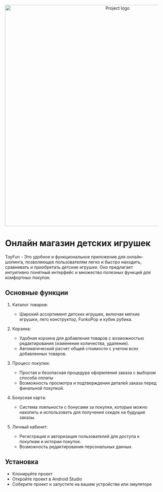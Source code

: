 <p align="center">
      <img src="https://i.ibb.co/TcgKQwM/ToyFun.png" alt="Project logo" width="726">
</p>

# Онлайн магазин детских игрушек

ToyFun - Это удобное и функциональное приложение для онлайн-шопинга, позволяющее пользователям легко и быстро находить, сравнивать и приобретать детские игрушки. Оно предлагает интуитивно понятный интерфейс и множество полезных функций для комфортных покупок.

## Основные функции

1. Каталог товаров: 
   - Широкий ассортимент детских игрушек, включая мягкие игрушки, лего конструктор, FunkoPop и кубик рубика.

2. Корзина:
   - Удобная корзина для добавления товаров с возможностью редактирования (изменение количества, удаление).
   - Автоматический расчет общей стоимости с учетом всех добавленных товаров.

3. Процесс покупки:
   - Простая и безопасная процедура оформления заказа с выбором способа оплаты
   - Возможность просмотра и подтверждения деталей заказа перед финальной покупкой.

4. Бонусная карта:
   - Система лояльности с бонусами за покупки, которые можно накопить и использовать для получения скидок на будущие заказы.

5. Личный кабинет:
   - Регистрация и авторизация пользователей для доступа к покупкам и истории покупок.
   - Возможность редактирования персональных данных.

## Установка
 - Клонируйте проект
 - Откройте проект в Android Studio
 - Соберите проект и запустите на вашем устройстве или эмуляторе
